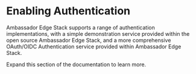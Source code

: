 # Enabling Authentication

Ambassador Edge Stack supports a range of authentication implementations, with a simple demonstration service provided within the open source Ambassador Edge Stack, and a more comprehensive OAuth/OIDC Authentication service provided within Ambassador Edge Stack.



Expand this section of the documentation to learn more.
